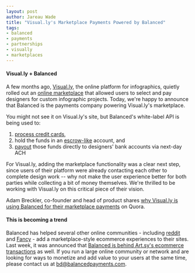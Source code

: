 ```yaml
---
layout: post
author: Jareau Wade
title: "Visual.ly's Marketplace Payments Powered by Balanced"
tags:
- balanced
- payments
- partnerships
- visually
- marketplaces
---
```


#### Visual.ly + Balanced
A few months ago, [Visual.ly](http://visual.ly), the online platform for infographics, quietly rolled out an [online marketplace](http://visual.ly/marketplace) that allowed users to select and pay designers for custom infographic projects. Today, we're happy to announce that Balanced is the payments company powering Visual.ly's marketplace. 

You might not see it on Visual.ly's site, but Balanced's white-label API is being used to:

1. [process credit cards](https://www.balancedpayments.com/docs/api?language=bash#create-a-new-debit),
2. hold the funds in an [escrow-like](https://www.balancedpayments.com/docs/overview?language=bash#escrow) account, and 
3. [payout](https://www.balancedpayments.com/docs/api?language=bash#credit-a-new-bank-account) those funds directly to designers' bank accounts via next-day ACH

For Visual.ly, adding the marketplace functionality was a clear next step, since users of their platform were already contacting each other to complete design work -- why not make the user experience better for both parties while collecting a bit of money themselves. We're thrilled to be working with Visual.ly on this critical piece of their vision.

Adam Breckler, co-founder and head of product shares [why Visual.ly is using Balanced for their marketplace payments](http://www.quora.com/Balanced/Why-do-you-use-Balanced-for-payments/answer/Adam-Breckler) on Quora. 

#### This is becoming a trend
Balanced has helped several other online communities - including [reddit](redditgifts.com/marketplace) and [Fancy](thefancy.com) -  add a marketplace-style  ecommerce experiences to their sites. Last week, it was announced that [Balanced is behind Art.sy's ecommerce transactions](blog.balancedpayments.com/artsy-balanced) as well. If you run a large online community or network and are looking for ways to monetize and add value to your users at the same time, please contact us at bd@balancedpayments.com.
